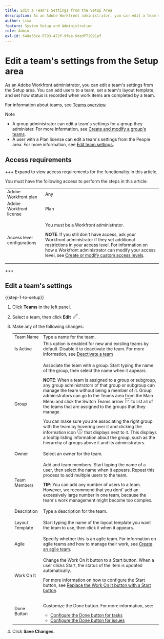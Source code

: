 ```yaml
---
title: Edit a Team's Settings from the Setup Area
description: As an Adobe Workfront administrator, you can edit a team's settings from the Setup area. You can add users to a team, set a team's layout template, and set how status is recorded when work items are completed by a team.
author: Lisa
feature: System Setup and Administration
role: Admin
exl-id: 648a36ce-5793-472f-9fee-9dedf71991ef
---
```

# Edit a team's settings from the Setup area

As an Adobe Workfront administrator, you can edit a team's settings from the Setup area. You can add users to a team, set a team's layout template, and set how status is recorded when work items are completed by a team.

For information about teams, see [Teams overview](../../../people-teams-and-groups/create-and-manage-teams/teams-overview.md).

>[!NOTE]
>
>* A group administrator can edit a team's settings for a group they administer. For more information, see [Create and modify a group's teams](../../../administration-and-setup/manage-groups/work-with-group-objects/create-and-modify-a-groups-teams.md).
>* A user with a Plan license can edit a team's settings from the People area. For more information, see [Edit team settings](../../../people-teams-and-groups/create-and-manage-teams/edit-team-settings.md).
>

## Access requirements

+++ Expand to view access requirements for the functionality in this article.

You must have the following access to perform the steps in this article: 

<table style="table-layout:auto"> 
 <col> 
 <col> 
 <tbody> 
  <tr> 
   <td role="rowheader">Adobe Workfront plan</td> 
   <td>Any</td> 
  </tr> 
  <tr> 
   <td role="rowheader">Adobe Workfront license</td> 
   <td>Plan</td> 
  </tr> 
  <tr> 
   <td role="rowheader">Access level configurations</td> 
   <td> <p>You must be a Workfront administrator.</p> <p><b>NOTE</b>: If you still don't have access, ask your Workfront administrator if they set additional restrictions in your access level. For information on how a Workfront administrator can modify your access level, see <a href="../../../administration-and-setup/add-users/configure-and-grant-access/create-modify-access-levels.md" class="MCXref xref">Create or modify custom access levels</a>.</p> </td> 
  </tr> 
 </tbody> 
</table>

+++

## Edit a team's settings

{{step-1-to-setup}}

1. Click **Teams** in the left panel.
1. Select a team, then click **Edit** ![](assets/edit-icon.png).

1. Make any of the following changes:

   <table style="table-layout:auto"> 
    <col> 
    <col> 
    <tbody> 
     <tr> 
      <td role="rowheader">Team Name</td> 
      <td>Type a name for the team.</td> 
     </tr>
      <tr data-mc-conditions="QuicksilverOrClassic.Draft mode"> 
       <td role="rowheader">Is Active </td> 
       <td>This option is enabled for new and existing teams by default. Disable it to deactivate the team. For more information, see <a href="../../../people-teams-and-groups/create-and-manage-teams/deactivate-a-team.md" class="MCXref xref">Deactivate a team</a> </td> 
      </tr>
     <tr> 
      <td role="rowheader">Group</td> 
      <td> <p>Associate the team with a group. Start typing the name of the group, then select the name when it appears.</p> <p><b>NOTE</b>: When a team is assigned to a group or subgroup, any group administrators of that group or subgroup can manage the team without being a member of it. Group administrators can go to the Teams area from the Main Menu and click the Switch Teams arrow <img src="assets/switch-team-icon.png" alt="Switch team icon"> to list all of the teams that are assigned to the groups that they manage.</p> <p>You can make sure you are associating the right group with the team by hovering over it and clicking the information icon <img src="assets/info-icon.png"> that displays next to it. This displays a tooltip listing information about the group, such as the hierarchy of groups above it and its administrators.</p> </td> 
     </tr> 
     <tr> 
      <td role="rowheader">Owner</td> 
      <td>Select an owner for the team.</td> 
     </tr> 
     <tr> 
      <td role="rowheader">Team Members</td> 
      <td> <p>Add and team members. Start typing the name of a user, then select the name when it appears. Repeat this process to add multiple users to the team.</p> 
      <p><b>TIP</b>: You can add any number of users to a team. However, we recommend that you dont' add an excessively large number in one team, because the team's work management might become too complex.</p> </td> 
     </tr> 
     <tr> 
      <td role="rowheader">Description</td> 
      <td>Type a description for the team.</td> 
     </tr> 
     <tr> 
      <td role="rowheader">Layout Template</td> 
      <td> <p>Start typing the name of the layout template you want the team to use, then click it when it appears.</p> </td> 
     </tr> 
     <tr> 
      <td role="rowheader">Agile</td> 
      <td>Specify whether this is an agile team. For information on agile teams and how to manage their work, see <a href="../../../agile/get-started-with-agile-in-workfront/create-an-agile-team.md" class="MCXref xref">Create an agile team</a>.</td> 
     </tr> 
     <tr data-mc-conditions=""> 
      <td role="rowheader">Work On It</td> 
      <td> <p>Change the Work On It button to a Start button. When a user clicks Start, the status of the item is updated automatically.</p> <p>For more information on how to configure the Start button, see <a href="../../../people-teams-and-groups/create-and-manage-teams/work-on-it-button-to-start-button.md" class="MCXref xref">Replace the Work On It button with a Start button</a>.</p> </td> 
     </tr> 
     <tr> 
      <td role="rowheader">Done Button</td> 
      <td> <p>Customize the Done button. For more information, see:</p> 
       <ul> 
        <li><a href="../../../people-teams-and-groups/create-and-manage-teams/configure-the-done-button-for-tasks.md" class="MCXref xref">Configure the Done button for tasks</a> </li> 
        <li><a href="../../../people-teams-and-groups/create-and-manage-teams/configure-the-done-button-for-issues.md" class="MCXref xref">Configure the Done button for issues</a> </li> 
       </ul> </td> 
     </tr> 
    </tbody> 
   </table>

1. Click **Save Changes**.
